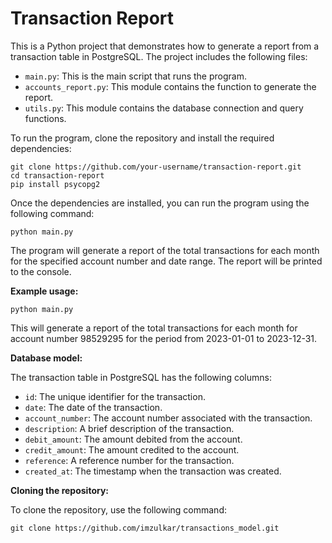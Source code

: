 # Transaction Report

This is a Python project that demonstrates how to generate a report from a transaction table in PostgreSQL. The project includes the following files:

* `main.py`: This is the main script that runs the program.
* `accounts_report.py`: This module contains the function to generate the report.
* `utils.py`: This module contains the database connection and query functions.

To run the program, clone the repository and install the required dependencies:

```
git clone https://github.com/your-username/transaction-report.git
cd transaction-report
pip install psycopg2
```

Once the dependencies are installed, you can run the program using the following command:

```
python main.py
```

The program will generate a report of the total transactions for each month for the specified account number and date range. The report will be printed to the console.

**Example usage:**

```
python main.py
```

This will generate a report of the total transactions for each month for account number 98529295 for the period from 2023-01-01 to 2023-12-31.

**Database model:**

The transaction table in PostgreSQL has the following columns:

* `id`: The unique identifier for the transaction.
* `date`: The date of the transaction.
* `account_number`: The account number associated with the transaction.
* `description`: A brief description of the transaction.
* `debit_amount`: The amount debited from the account.
* `credit_amount`: The amount credited to the account.
* `reference`: A reference number for the transaction.
* `created_at`: The timestamp when the transaction was created.

**Cloning the repository:**

To clone the repository, use the following command:

```
git clone https://github.com/imzulkar/transactions_model.git
```

